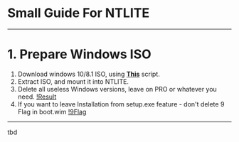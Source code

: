 # Small Guide For NTLITE
________

# 1. Prepare Windows ISO

1. Download windows 10/8.1 ISO, using **[This](https://github.com/pbatard/Fido/blob/master/Fido.ps1)** script.
2. Extract ISO, and mount it into NTLITE.
3. Delete all useless Windows versions, leave on PRO or whatever you need.
[!Result](https://i.imgur.com/MjlCtMF.png)
4. If you want to leave Installation from setup.exe feature - don't delete 9 Flag in boot.wim
[!9Flag](https://i.imgur.com/WZ0KCrt.png)
________



tbd

